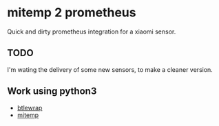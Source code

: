 # mitemp 2 prometheus

Quick and dirty prometheus integration for a xiaomi sensor.

## TODO

I'm wating the delivery of some new sensors, to make a cleaner version.

## Work using python3

- [btlewrap](https://github.com/ChristianKuehnel/btlewrap)
- [mitemp](https://github.com/ratcashdev/mitemp)